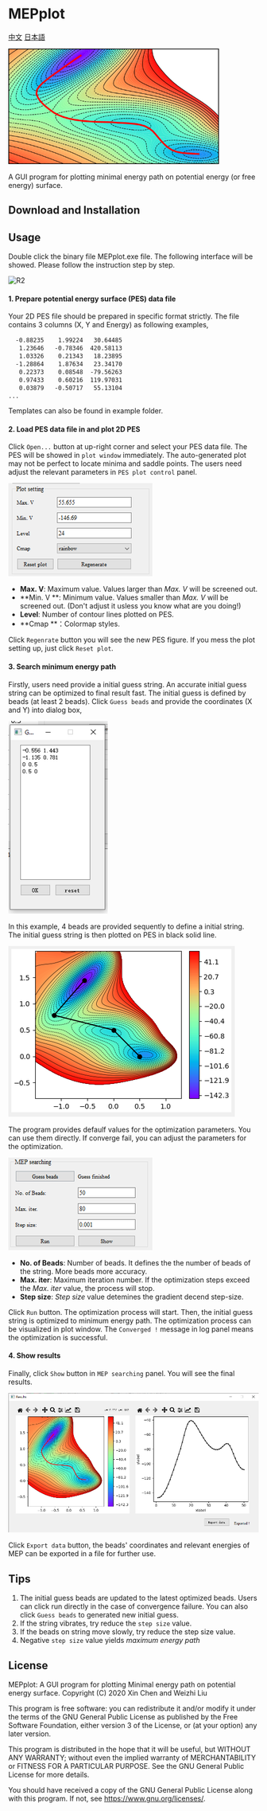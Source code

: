 # MEPplot
 [中文](README_CN)  [日本語](README_JP.md)



<img src=".\Readme-figures\R1.png" alt="R1" style="zoom:67%;" />

A GUI program for plotting minimal energy path on potential energy (or free energy) surface.

## Download and  Installation



## Usage

Double click the binary file MEPplot.exe file. The following interface will be showed. Please follow the instruction step by step.

![R2](C:\Users\gaojl\Documents\GitHub\MEPplot\Readme-figures\R2.png)

#### 1. Prepare potential energy surface (PES) data file

Your 2D PES file should be prepared in specific format strictly. The file contains 3 columns (X, Y and Energy) as following examples,

```
  -0.88235    1.99224   30.64485
   1.23646   -0.78346  420.58113
   1.03326    0.21343   18.23895
  -1.28864    1.87634   23.34170
   0.22373    0.08548  -79.56263
   0.97433    0.60216  119.97031
   0.03879   -0.50717   55.13104
...
```

Templates can also be found in example folder. 



#### 2. Load PES data file in and plot 2D PES

Click `Open...` button at up-right corner and select your PES data file. The PES will be showed in `plot window` immediately. The auto-generated plot may not be perfect to locate minima and saddle points. The users need adjust the relevant parameters in `PES plot control` panel. 

![R3](.\Readme-figures\R3.png)

* **Max. V**: Maximum value. Values larger than *Max. V* will be screened out. 
* **Min. V **: Minimum  value. Values smaller than *Max. V* will be screened out. (Don't adjust it usless you know what are you doing!)
* **Level**: Number of contour lines plotted on PES. 
* **Cmap **：Colormap styles.

Click `Regenrate` button you will see the new PES figure. If you mess the plot setting up, just click `Reset plot`. 



#### 3. Search minimum energy path

Firstly, users need provide a initial guess string. An accurate initial guess string can be optimized to final result fast. The initial guess is defined by beads (at least 2 beads). Click `Guess beads` and provide the coordinates (X and Y) into dialog box,



![R4](.\Readme-figures\R4.png)

In this example, 4 beads are provided sequently to define a initial string. The initial guess string is then plotted on PES in black solid line. 

![R5](.\Readme-figures\R5.png)

The program provides defaulf values for the optimization parameters. You can use them directly. If converge fail, you can adjust the parameters for the optimization. 

![R6](.\Readme-figures\R6.png)

* **No. of Beads**: Number of beads. It defines the the number of beads of the string. More beads more accuracy. 
* **Max. iter**: Maximum iteration number. If the optimization steps exceed the *Max. iter* value, the process will stop. 
* **Step size**:  *Step size* value detemines the gradient decend step-size.  



Click `Run` button. The optimization process will start. Then, the initial guess string is optimized to minimum energy path. The optimization process can be visualized in plot window. The  `Converged !` message in log panel means the optimization is successful. 



#### 4. Show results

Finally, click `Show` button in `MEP searching` panel. You will see the final results. 

 ![R7](.\Readme-figures\R7.png)

Click `Export data` button, the beads' coordinates and relevant energies of MEP can be exported in a file for further use. 





## Tips

1. The initial guess beads are updated to the latest optimized beads. Users can click run directly in the case of convergence failure. You can also click `Guess beads` to generated new initial guess.
2. If the string vibrates, try reduce the `step size` value.
3. If the beads on string move slowly,  try reduce the step size value.
4. Negative `step size` value yields *maximum energy path*



## License

MEPplot: A GUI program for plotting Minimal energy path on potential energy surface. 
Copyright (C)  2020 Xin Chen and Weizhi Liu

This program is free software: you can redistribute it and/or modify it under the terms of the GNU General Public License as published by the Free Software Foundation, either version 3 of the License, or (at your option) any later version.

This program is distributed in the hope that it will be useful, but WITHOUT ANY WARRANTY; without even the implied warranty of MERCHANTABILITY or FITNESS FOR A PARTICULAR PURPOSE.  See the GNU General Public License for more details.

You should have received a copy of the GNU General Public License along with this program. If not, see <https://www.gnu.org/licenses/>.


